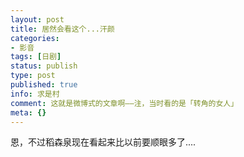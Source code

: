```yaml
---
layout: post
title: 居然会看这个...汗颜
categories:
- 影音
tags: [日剧]
status: publish
type: post
published: true
info: 求是村
comment: 这就是微博式的文章啊——注，当时看的是「转角的女人」
meta: {}
---
```

恩，不过稻森泉现在看起来比以前要顺眼多了....
